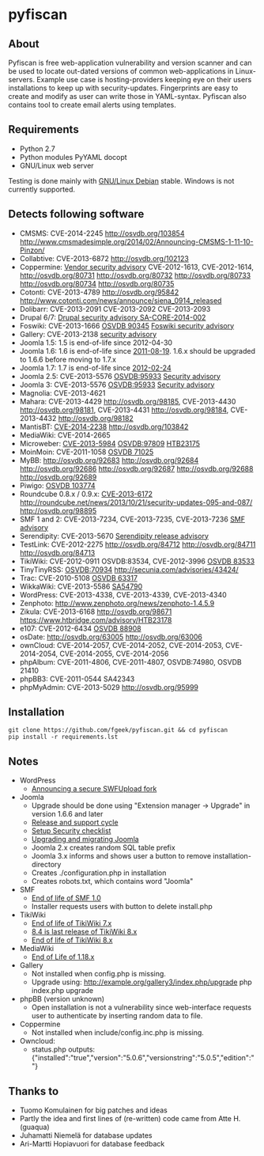 pyfiscan
========

About
-----

Pyfiscan is free web-application vulnerability and version scanner and can be
used to locate out-dated versions of common web-applications in Linux-servers.
Example use case is hosting-providers keeping eye on their users installations
to keep up with security-updates. Fingerprints are easy to create and modify as
user can write those in YAML-syntax. Pyfiscan also contains tool to create
email alerts using templates.

Requirements
------------

* Python 2.7
* Python modules PyYAML docopt
* GNU/Linux web server

Testing is done mainly with [GNU/Linux Debian](http://www.debian.org/) stable.
Windows is not currently supported.

Detects following software
--------------------------

* CMSMS: CVE-2014-2245 http://osvdb.org/103854 http://www.cmsmadesimple.org/2014/02/Announcing-CMSMS-1-11-10-Pinzon/
* Collabtive: CVE-2013-6872 http://osvdb.org/102123
* Coppermine: [Vendor security advisory](http://forum.coppermine-gallery.net/index.php/topic,74682.0.html) CVE-2012-1613, CVE-2012-1614, http://osvdb.org/80731 http://osvdb.org/80732 http://osvdb.org/80733 http://osvdb.org/80734 http://osvdb.org/80735
* Cotonti: CVE-2013-4789 http://osvdb.org/95842 http://www.cotonti.com/news/announce/siena_0914_released
* Dolibarr: CVE-2013-2091 CVE-2013-2092 CVE-2013-2093
* Drupal 6/7: [Drupal security advisory SA-CORE-2014-002](http://drupal.org/SA-CORE-2014-002)
* Foswiki: CVE-2013-1666 [OSVDB 90345](http://osvdb.org/90345) [Foswiki security advisory](http://foswiki.org/Support/SecurityAlert-CVE-2013-1666)
* Gallery: CVE-2013-2138 [security advisory](http://galleryproject.org/gallery_3_0_8)
* Joomla 1.5: 1.5 is end-of-life since 2012-04-30
* Joomla 1.6: 1.6 is end-of-life since [2011-08-19](http://www.joomla.org/announcements/release-news/5380-joomla-170-released.html). 1.6.x should be upgraded to 1.6.6 before moving to 1.7.x
* Joomla 1.7: 1.7 is end-of-life since [2012-02-24](http://www.joomla.org/announcements/release-news/5411-joomla-175-released.html)
* Joomla 2.5: CVE-2013-5576 [OSVDB:95933](http://osvdb.org/95933) [Security advisory](http://developer.joomla.org/security/563-20130801-core-unauthorised-uploads.html)
* Joomla 3: CVE-2013-5576 [OSVDB:95933](http://osvdb.org/95933) [Security advisory](http://developer.joomla.org/security/563-20130801-core-unauthorised-uploads.html)
* Magnolia: CVE-2013-4621
* Mahara: CVE-2013-4429 http://osvdb.org/98185, CVE-2013-4430 http://osvdb.org/98181, CVE-2013-4431 http://osvdb.org/98184, CVE-2013-4432 http://osvdb.org/98182
* MantisBT: [CVE-2014-2238](http://cve.mitre.org/cgi-bin/cvename.cgi?name=CVE-2014-2238) http://osvdb.org/103842
* MediaWiki: CVE-2014-2665
* Microweber: [CVE-2013-5984](http://cve.mitre.org/cgi-bin/cvename.cgi?name=CVE-2013-5984) [OSVDB:97809](http://osvdb.org/97809) [HTB23175](https://www.htbridge.com/advisory/HTB23175)
* MoinMoin: CVE-2011-1058 [OSVDB 71025](http://osvdb.org/71025)
* MyBB: http://osvdb.org/92683 http://osvdb.org/92684 http://osvdb.org/92686 http://osvdb.org/92687 http://osvdb.org/92688 http://osvdb.org/92689
* Piwigo: [OSVDB 103774](http://osvdb.org/103774)
* Roundcube 0.8.x / 0.9.x: [CVE-2013-6172](http://cve.mitre.org/cgi-bin/cvename.cgi?name=CVE-2013-6172) http://roundcube.net/news/2013/10/21/security-updates-095-and-087/ http://osvdb.org/98895
* SMF 1 and 2: CVE-2013-7234, CVE-2013-7235, CVE-2013-7236 [SMF advisory](http://www.simplemachines.org/community/index.php?topic=512964.0)
* Serendipity: CVE-2013-5670 [Serendipity release advisory](http://blog.s9y.org/archives/250-Serendipity-1.7.3-released.html)
* TestLink: CVE-2012-2275 http://osvdb.org/84712 http://osvdb.org/84711 http://osvdb.org/84713
* TikiWiki: CVE-2012-0911 OSVDB:83534, CVE-2012-3996 [OSVDB 83533](http://osvdb.org/83533)
* TinyTinyRSS: [OSVDB:70934](http://osvdb.org/70934) http://secunia.com/advisories/43424/
* Trac: CVE-2010-5108 [OSVDB 63317](http://osvdb.org/63317)
* WikkaWiki: CVE-2013-5586 [SA54790](http://secunia.com/advisories/54790/)
* WordPress: CVE-2013-4338, CVE-2013-4339, CVE-2013-4340
* Zenphoto: http://www.zenphoto.org/news/zenphoto-1.4.5.9
* Zikula: CVE-2013-6168 http://osvdb.org/98671 https://www.htbridge.com/advisory/HTB23178
* e107: CVE-2012-6434 [OSVDB 88908](http://osvdb.org/88908)
* osDate: http://osvdb.org/63005 http://osvdb.org/63006
* ownCloud: CVE-2014-2057, CVE-2014-2052, CVE-2014-2053, CVE-2014-2054, CVE-2014-2055, CVE-2014-2056
* phpAlbum: CVE-2011-4806, CVE-2011-4807, OSVDB:74980, OSVDB 21410
* phpBB3: CVE-2011-0544 SA42343
* phpMyAdmin: CVE-2013-5029 http://osvdb.org/95999

Installation
------------

    git clone https://github.com/fgeek/pyfiscan.git && cd pyfiscan
    pip install -r requirements.lst

Notes
-----

* WordPress
  * [Announcing a secure SWFUpload fork](http://make.wordpress.org/core/2013/06/21/secure-swfupload/)
* Joomla
  * Upgrade should be done using "Extension manager -> Upgrade" in version 1.6.6 and later
  * [Release and support cycle](http://docs.joomla.org/Release_and_support_cycle)
  * [Setup Security checklist](http://docs.joomla.org/Security_Checklist_4_-_Joomla_Setup)
  * [Upgrading and migrating Joomla](http://docs.joomla.org/Upgrading_and_Migrating_Joomla)
  * Joomla 2.x creates random SQL table prefix
  * Joomla 3.x informs and shows user a button to remove installation-directory
  * Creates ./configuration.php in installation
  * Creates robots.txt, which contains word "Joomla"
* SMF
  * [End of life of SMF 1.0](http://www.simplemachines.org/community/index.php?P=e9a84908ee7f5c03d14c5ece4b58406e&topic=472913.0)
  * Installer requests users with button to delete install.php
* TikiWiki
  * [End of life of TikiWiki 7.x](http://info.tiki.org/article182-Tiki-8-1-Now-Available-End-of-Life-for-Tiki-7-x)
  * [8.4 is last release of TikiWiki 8.x](http://info.tiki.org/article191-Tiki-Releases-8-4)
  * [End of life of TikiWiki 8.x](http://info.tiki.org/article195-Tiki-Releases-9-0)
* MediaWiki
  * [End of Life of 1.18.x](http://www.mediawiki.org/wiki/Version_lifecycle)
* Gallery
  * Not installed when config.php is missing.
  * Upgrade using:
      http://example.org/gallery3/index.php/upgrade
      php index.php upgrade
* phpBB (version unknown)
  * Open installation is not a vulnerability since web-interface requests user to authenticate by inserting random data to file.
* Coppermine
  * Not installed when include/config.inc.php is missing.
* Owncloud:
  * status.php outputs: {"installed":"true","version":"5.0.6","versionstring":"5.0.5","edition":""}


Thanks to
---------

* Tuomo Komulainen for big patches and ideas
* Partly the idea and first lines of (re-written) code came from Atte H. (guaqua)
* Juhamatti Niemelä for database updates
* Ari-Martti Hopiavuori for database feedback
